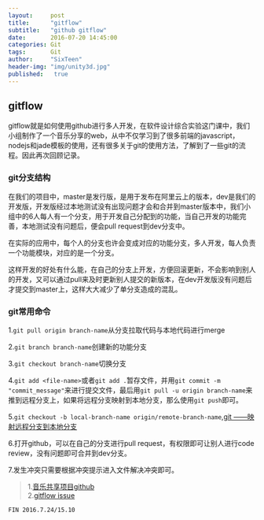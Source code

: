 ```yaml
---
layout:     post
title:      "gitflow"
subtitle:   "github gitflow"
date:       2016-07-20 14:45:00
categories: Git
tags:       Git
author:     "SixTeen"
header-img: "img/unity3d.jpg"
published:   true
---
```


## gitflow

gitflow就是如何使用github进行多人开发，在软件设计综合实验这门课中，我们小组制作了一个音乐分享的web，从中不仅学习到了很多前端的javascript，nodejs和jade模板的使用，还有很多关于git的使用方法，了解到了一些git的流程。因此再次回顾记录。

### git分支结构

在我们的项目中，master是发行版，是用于发布在阿里云上的版本，dev是我们的开发版，开发版经过本地测试没有出现问题才会和合并到master版本中，我们小组中的6人每人有一个分支，用于开发自己分配到的功能，当自己开发的功能完善，本地测试没有问题后，便会pull request到dev分支中。

在实际的应用中，每个人的分支也许会变成对应的功能分支，多人开发，每人负责一个功能模块，对应的是一个分支。

这样开发的好处有什么能，在自己的分支上开发，方便回滚更新，不会影响到别人的开发，又可以通过pull来及时更新别人提交的新版本，在dev开发版没有问题后才提交到master上，这样大大减少了单分支造成的混乱。

### git常用命令

1.```git pull origin branch-name```从分支拉取代码与本地代码进行merge

2.```git branch branch-name```创建新的功能分支

3.```git checkout branch-name```切换分支

4.```git add <file-name>```或者```git add .```暂存文件，并用```git commit -m "commit_message"```来进行提交文件，最后用```git pull -u origin branch-name```来推到远程分支上，如果将远程分支映射到本地分支，那么使用```git push```即可。

5.```git checkout -b local-branch-name origin/remote-branch-name```,[git ——映射远程分支到本地分支](http://blog.csdn.net/jikmike/article/details/49737887)

6.打开github，可以在自己的分支进行pull request，有权限即可让别人进行code review，没有问题即可合并到dev分支。

7.发生冲突只需要根据冲突提示进入文件解决冲突即可。

> 1.[音乐共享项目github](https://github.com/ValenW/Online-Studio)<br/>2.[gitflow issue](https://github.com/ValenW/Online-Studio/issues/7)

    FIN 2016.7.24/15.10